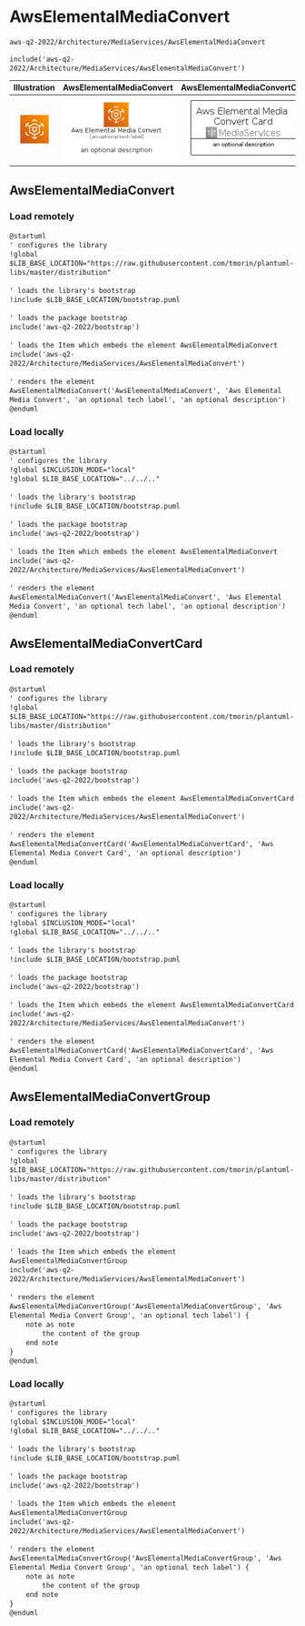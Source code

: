 # AwsElementalMediaConvert


```text
aws-q2-2022/Architecture/MediaServices/AwsElementalMediaConvert
```

```text
include('aws-q2-2022/Architecture/MediaServices/AwsElementalMediaConvert')
```



| Illustration | AwsElementalMediaConvert | AwsElementalMediaConvertCard | AwsElementalMediaConvertGroup |
| :---: | :---: | :---: | :---: |
| ![illustration for Illustration](../../../aws-q2-2022/Architecture/MediaServices/AwsElementalMediaConvert.png) | ![illustration for AwsElementalMediaConvert](../../../aws-q2-2022/Architecture/MediaServices/AwsElementalMediaConvert.Local.png) | ![illustration for AwsElementalMediaConvertCard](../../../aws-q2-2022/Architecture/MediaServices/AwsElementalMediaConvertCard.Local.png) | ![illustration for AwsElementalMediaConvertGroup](../../../aws-q2-2022/Architecture/MediaServices/AwsElementalMediaConvertGroup.Local.png) |




## AwsElementalMediaConvert

### Load remotely
```plantuml
@startuml
' configures the library
!global $LIB_BASE_LOCATION="https://raw.githubusercontent.com/tmorin/plantuml-libs/master/distribution"

' loads the library's bootstrap
!include $LIB_BASE_LOCATION/bootstrap.puml

' loads the package bootstrap
include('aws-q2-2022/bootstrap')

' loads the Item which embeds the element AwsElementalMediaConvert
include('aws-q2-2022/Architecture/MediaServices/AwsElementalMediaConvert')

' renders the element
AwsElementalMediaConvert('AwsElementalMediaConvert', 'Aws Elemental Media Convert', 'an optional tech label', 'an optional description')
@enduml
```

### Load locally
```plantuml
@startuml
' configures the library
!global $INCLUSION_MODE="local"
!global $LIB_BASE_LOCATION="../../.."

' loads the library's bootstrap
!include $LIB_BASE_LOCATION/bootstrap.puml

' loads the package bootstrap
include('aws-q2-2022/bootstrap')

' loads the Item which embeds the element AwsElementalMediaConvert
include('aws-q2-2022/Architecture/MediaServices/AwsElementalMediaConvert')

' renders the element
AwsElementalMediaConvert('AwsElementalMediaConvert', 'Aws Elemental Media Convert', 'an optional tech label', 'an optional description')
@enduml
```

## AwsElementalMediaConvertCard

### Load remotely
```plantuml
@startuml
' configures the library
!global $LIB_BASE_LOCATION="https://raw.githubusercontent.com/tmorin/plantuml-libs/master/distribution"

' loads the library's bootstrap
!include $LIB_BASE_LOCATION/bootstrap.puml

' loads the package bootstrap
include('aws-q2-2022/bootstrap')

' loads the Item which embeds the element AwsElementalMediaConvertCard
include('aws-q2-2022/Architecture/MediaServices/AwsElementalMediaConvert')

' renders the element
AwsElementalMediaConvertCard('AwsElementalMediaConvertCard', 'Aws Elemental Media Convert Card', 'an optional description')
@enduml
```

### Load locally
```plantuml
@startuml
' configures the library
!global $INCLUSION_MODE="local"
!global $LIB_BASE_LOCATION="../../.."

' loads the library's bootstrap
!include $LIB_BASE_LOCATION/bootstrap.puml

' loads the package bootstrap
include('aws-q2-2022/bootstrap')

' loads the Item which embeds the element AwsElementalMediaConvertCard
include('aws-q2-2022/Architecture/MediaServices/AwsElementalMediaConvert')

' renders the element
AwsElementalMediaConvertCard('AwsElementalMediaConvertCard', 'Aws Elemental Media Convert Card', 'an optional description')
@enduml
```

## AwsElementalMediaConvertGroup

### Load remotely
```plantuml
@startuml
' configures the library
!global $LIB_BASE_LOCATION="https://raw.githubusercontent.com/tmorin/plantuml-libs/master/distribution"

' loads the library's bootstrap
!include $LIB_BASE_LOCATION/bootstrap.puml

' loads the package bootstrap
include('aws-q2-2022/bootstrap')

' loads the Item which embeds the element AwsElementalMediaConvertGroup
include('aws-q2-2022/Architecture/MediaServices/AwsElementalMediaConvert')

' renders the element
AwsElementalMediaConvertGroup('AwsElementalMediaConvertGroup', 'Aws Elemental Media Convert Group', 'an optional tech label') {
    note as note
        the content of the group
    end note
}
@enduml
```

### Load locally
```plantuml
@startuml
' configures the library
!global $INCLUSION_MODE="local"
!global $LIB_BASE_LOCATION="../../.."

' loads the library's bootstrap
!include $LIB_BASE_LOCATION/bootstrap.puml

' loads the package bootstrap
include('aws-q2-2022/bootstrap')

' loads the Item which embeds the element AwsElementalMediaConvertGroup
include('aws-q2-2022/Architecture/MediaServices/AwsElementalMediaConvert')

' renders the element
AwsElementalMediaConvertGroup('AwsElementalMediaConvertGroup', 'Aws Elemental Media Convert Group', 'an optional tech label') {
    note as note
        the content of the group
    end note
}
@enduml
```

